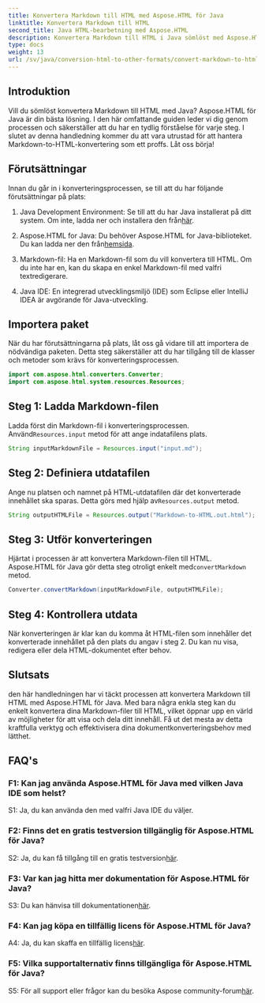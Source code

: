 ```yaml
---
title: Konvertera Markdown till HTML med Aspose.HTML för Java
linktitle: Konvertera Markdown till HTML
second_title: Java HTML-bearbetning med Aspose.HTML
description: Konvertera Markdown till HTML i Java sömlöst med Aspose.HTML för Java. Följ vår steg-för-steg-guide för att effektivisera dina dokumentkonverteringsbehov.
type: docs
weight: 13
url: /sv/java/conversion-html-to-other-formats/convert-markdown-to-html/
---
```


## Introduktion

Vill du sömlöst konvertera Markdown till HTML med Java? Aspose.HTML för Java är din bästa lösning. I den här omfattande guiden leder vi dig genom processen och säkerställer att du har en tydlig förståelse för varje steg. I slutet av denna handledning kommer du att vara utrustad för att hantera Markdown-to-HTML-konvertering som ett proffs. Låt oss börja!

## Förutsättningar

Innan du går in i konverteringsprocessen, se till att du har följande förutsättningar på plats:

1.  Java Development Environment: Se till att du har Java installerat på ditt system. Om inte, ladda ner och installera den från[här](https://www.java.com).

2.  Aspose.HTML for Java: Du behöver Aspose.HTML for Java-biblioteket. Du kan ladda ner den från[hemsida](https://releases.aspose.com/html/java/).

3. Markdown-fil: Ha en Markdown-fil som du vill konvertera till HTML. Om du inte har en, kan du skapa en enkel Markdown-fil med valfri textredigerare.

4. Java IDE: En integrerad utvecklingsmiljö (IDE) som Eclipse eller IntelliJ IDEA är avgörande för Java-utveckling.

## Importera paket

När du har förutsättningarna på plats, låt oss gå vidare till att importera de nödvändiga paketen. Detta steg säkerställer att du har tillgång till de klasser och metoder som krävs för konverteringsprocessen.

```java
import com.aspose.html.converters.Converter;
import com.aspose.html.system.resources.Resources;
```

## Steg 1: Ladda Markdown-filen

 Ladda först din Markdown-fil i konverteringsprocessen. Använd`Resources.input` metod för att ange indatafilens plats.

```java
String inputMarkdownFile = Resources.input("input.md");
```

## Steg 2: Definiera utdatafilen

 Ange nu platsen och namnet på HTML-utdatafilen där det konverterade innehållet ska sparas. Detta görs med hjälp av`Resources.output` metod.

```java
String outputHTMLFile = Resources.output("Markdown-to-HTML.out.html");
```

## Steg 3: Utför konverteringen

 Hjärtat i processen är att konvertera Markdown-filen till HTML. Aspose.HTML för Java gör detta steg otroligt enkelt med`convertMarkdown` metod.

```java
Converter.convertMarkdown(inputMarkdownFile, outputHTMLFile);
```

## Steg 4: Kontrollera utdata

När konverteringen är klar kan du komma åt HTML-filen som innehåller det konverterade innehållet på den plats du angav i steg 2. Du kan nu visa, redigera eller dela HTML-dokumentet efter behov.

## Slutsats

den här handledningen har vi täckt processen att konvertera Markdown till HTML med Aspose.HTML för Java. Med bara några enkla steg kan du enkelt konvertera dina Markdown-filer till HTML, vilket öppnar upp en värld av möjligheter för att visa och dela ditt innehåll. Få ut det mesta av detta kraftfulla verktyg och effektivisera dina dokumentkonverteringsbehov med lätthet.

## FAQ's

### F1: Kan jag använda Aspose.HTML för Java med vilken Java IDE som helst?

S1: Ja, du kan använda den med valfri Java IDE du väljer.

### F2: Finns det en gratis testversion tillgänglig för Aspose.HTML för Java?

 S2: Ja, du kan få tillgång till en gratis testversion[här](https://releases.aspose.com/html/java).

### F3: Var kan jag hitta mer dokumentation för Aspose.HTML för Java?

 S3: Du kan hänvisa till dokumentationen[här](https://reference.aspose.com/html/java/).

### F4: Kan jag köpa en tillfällig licens för Aspose.HTML för Java?

 A4: Ja, du kan skaffa en tillfällig licens[här](https://purchase.aspose.com/temporary-license/).

### F5: Vilka supportalternativ finns tillgängliga för Aspose.HTML för Java?

 S5: För all support eller frågor kan du besöka Aspose community-forum[här](https://forum.aspose.com/).